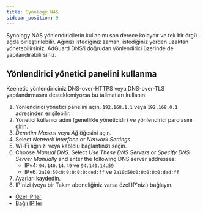 ```yaml
---
title: Synology NAS
sidebar_position: 9
---
```


Synology NAS yönlendiricilerin kullanımı son derece kolaydır ve tek bir örgü ağda birleştirilebilir. Ağınızı istediğiniz zaman, istediğiniz yerden uzaktan yönetebilirsiniz. AdGuard DNS'i doğrudan yönlendirici üzerinde de yapılandırabilirsiniz.

## Yönlendirici yönetici panelini kullanma

Keenetic yönlendiriciniz DNS-over-HTTPS veya DNS-over-TLS yapılandırmasını desteklemiyorsa bu talimatları kullanın:

1. Yönlendirici yönetici panelini açın. `192.168.1.1` veya `192.168.0.1` adresinden erişilebilir.
2. Yönetici kullanıcı adını (genellikle yöneticidir) ve yönlendirici parolasını girin.
3. _Denetim Masası_ veya _Ağ_ öğesini açın.
4. Select _Network Interface_ or _Network Settings_.
5. Wi-Fi ağınızı veya kablolu bağlantınızı seçin.
6. Choose _Manual DNS_. Select _Use These DNS Servers_ or _Specify DNS Server Manually_ and enter the following DNS server addresses:
   - IPv4: `94.140.14.49` ve `94.140.14.59`
   - IPv6: `2a10:50c0:0:0:0:0:ded:ff` ve `2a10:50c0:0:0:0:0:dad:ff`
7. Ayarları kaydedin.
8. IP'nizi (veya bir Takım aboneliğiniz varsa özel IP'nizi) bağlayın.

- [Özel IP'ler](/private-dns/connect-devices/other-options/dedicated-ip.md)
- [Bağlı IP'ler](private-dns/connect-devices/other-options/linked-ip.md)

